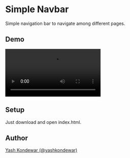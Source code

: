 # Simple Navbar
Simple navigation bar to navigate among different pages.

## Demo 
![](https://user-images.githubusercontent.com/98695632/180378028-d5acec9a-0302-4ac4-946a-932218fa8a80.mp4)

## Setup 
Just download and open index.html.


## Author
[Yash Kondewar (@yashkondewar)](https://github.com/yashkondewar)
